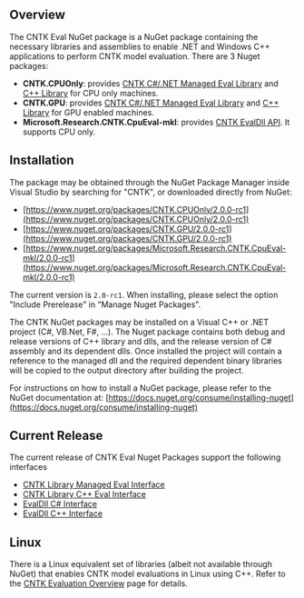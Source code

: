 ## Overview

The CNTK Eval NuGet package is a NuGet package containing the necessary libraries and assemblies to enable .NET and Windows C++ applications to perform CNTK model evaluation. There are 3 Nuget packages:

* **CNTK.CPUOnly**: provides [CNTK C#/.NET Managed Eval Library](./CNTK-Library-Managed-API) and [C++ Library](./CNTK-Library-Native-Eval-Interface) for CPU only machines.
* **CNTK.GPU**: provides [CNTK C#/.NET Managed Eval Library](./CNTK-Library-Managed-API) and [C++ Library](./CNTK-Library-Native-Eval-Interface) for GPU enabled machines.
* **Microsoft.Research.CNTK.CpuEval-mkl**: provides [CNTK EvalDll API](./EvalDll-Evaluation-Overview). It supports CPU only.

## Installation
The package may be obtained through the NuGet Package Manager inside Visual Studio by searching for "CNTK", or downloaded directly from NuGet:

* [https://www.nuget.org/packages/CNTK.CPUOnly/2.0.0-rc1](https://www.nuget.org/packages/CNTK.CPUOnly/2.0.0-rc1)   
* [https://www.nuget.org/packages/CNTK.GPU/2.0.0-rc1](https://www.nuget.org/packages/CNTK.GPU/2.0.0-rc1)
* [https://www.nuget.org/packages/Microsoft.Research.CNTK.CpuEval-mkl/2.0.0-rc1](https://www.nuget.org/packages/Microsoft.Research.CNTK.CpuEval-mkl/2.0.0-rc1)

The current version is `2.0-rc1`. When installing, please select the option "Include Prerelease" in "Manage Nuget Packages".

The CNTK NuGet packages may be installed on a Visual C++ or .NET project (C#, VB.Net, F#, ...). The Nuget package contains both debug and release versions of C++ library and dlls, and the release version of C# assembly and its dependent dlls. Once installed the project will contain a reference to the managed dll and the required dependent binary libraries will be copied to the output directory after building the project. 

For instructions on how to install a NuGet package, please refer to the NuGet documentation at:
[https://docs.nuget.org/consume/installing-nuget](https://docs.nuget.org/consume/installing-nuget)

## Current Release
The current release of CNTK Eval Nuget Packages support the following interfaces
* [CNTK Library Managed Eval Interface](./CNTK-Library-Managed-API)
* [CNTK Library C++ Eval Interface](./CNTK-Library-Native-Eval-Interface)
* [EvalDll C# Interface](./EvalDll-Managed-API) 
* [EvalDll C++ Interface](./EvalDll-Native-API)

## Linux
There is a Linux equivalent set of libraries (albeit not available through NuGet) that enables CNTK model evaluations in Linux using C++. Refer to the [CNTK Evaluation Overview](./CNTK-Evaluation-Overview) page for details.
